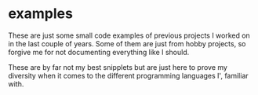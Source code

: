 # examples

These are just some small code examples of previous projects I worked on in the last couple of years.
Some of them are just from hobby projects, so forgive me for not documenting everything like I should.

These are by far not my best snipplets but are just here to prove my diversity when it comes to the different programming languages I', familiar with.